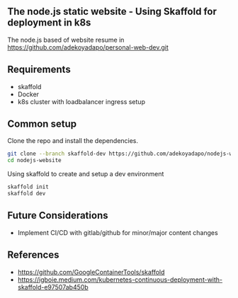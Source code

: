 ## The node.js static website - Using Skaffold for deployment in k8s


The node.js based of website resume in https://github.com/adekoyadapo/personal-web-dev.git

## Requirements
* skaffold
* Docker
* k8s cluster with loadbalancer ingress setup

## Common setup

Clone the repo and install the dependencies.

```bash
git clone --branch skaffold-dev https://github.com/adekoyadapo/nodejs-website.git
cd nodejs-website
```

Using skaffold to create and setup a dev environment
```bash
skaffold init
skaffold dev
```

## Future Considerations
* Implement CI/CD with gitlab/github for minor/major content changes 

## References
* https://github.com/GoogleContainerTools/skaffold
* https://igboie.medium.com/kubernetes-continuous-deployment-with-skaffold-e97507ab450b
